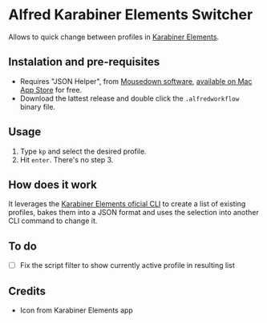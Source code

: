 # Alfred Karabiner Elements Switcher
Allows to quick change between profiles in [Karabiner Elements](https://karabiner-elements.pqrs.org).

## Instalation and pre-requisites
- Requires "JSON Helper", from [Mousedown software](https://www.mousedown.net/software/JSONHelper.html), [available on Mac App Store](https://apps.apple.com/br/app/json-helper-for-applescript/id453114608?mt=12) for free.
- Download the lattest release and double click the `.alfredworkflow` binary file.

## Usage
1. Type `kp` and select the desired profile.
2. Hit `enter`.
There's no step 3.

## How does it work
It leverages the [Karabiner Elements oficial CLI](https://karabiner-elements.pqrs.org/docs/manual/misc/command-line-interface/) to create a list of existing profiles, bakes them into a JSON format and uses the selection into another CLI command to change it.

## To do
- [ ] Fix the script filter to show currently active profile in resulting list

## Credits
- Icon from Karabiner Elements app